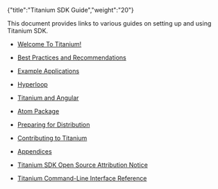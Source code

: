 {"title":"Titanium SDK Guide","weight":"20"}

This document provides links to various guides on setting up and using Titanium SDK.

* [Welcome To Titanium!](/docs/appc/Titanium_SDK/Titanium_SDK_Guide/Welcome_To_Titanium!/)

* [Best Practices and Recommendations](/docs/appc/Titanium_SDK/Titanium_SDK_Guide/Best_Practices_and_Recommendations/)

* [Example Applications](/docs/appc/Titanium_SDK/Titanium_SDK_Guide/Example_Applications/)

* [Hyperloop](/docs/appc/Titanium_SDK/Titanium_SDK_Guide/Hyperloop/)

* [Titanium and Angular](/docs/appc/Titanium_SDK/Titanium_SDK_Guide/Titanium_and_Angular/)

* [Atom Package](/docs/appc/Titanium_SDK/Titanium_SDK_Guide/Atom_Package/)

* [Preparing for Distribution](/docs/appc/Titanium_SDK/Titanium_SDK_Guide/Preparing_for_Distribution/)

* [Contributing to Titanium](/docs/appc/Titanium_SDK/Titanium_SDK_Guide/Contributing_to_Titanium/)

* [Appendices](/docs/appc/Titanium_SDK/Titanium_SDK_Guide/Appendices/)

* [Titanium SDK Open Source Attribution Notice](/docs/appc/Titanium_SDK/Titanium_SDK_Guide/Titanium_SDK_Open_Source_Attribution_Notice/)

* [Titanium Command-Line Interface Reference](/docs/appc/Titanium_SDK/Titanium_SDK_Guide/Titanium_Command-Line_Interface_Reference/)
